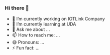 ### Hi there 👋

- 🔭 I’m currently working on IOTLink Company
- 🌱 I’m currently learning at UDA
- 💬 Ask me about ...
- 📫 How to reach me: ...
- 😄 Pronouns: ...
- ⚡ Fun fact: ...
